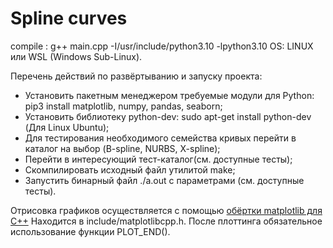 # Spline curves

compile : g++ main.cpp -I/usr/include/python3.10  -lpython3.10 
OS: LINUX или WSL (Windows Sub-Linux).

Перечень действий по развёртыванию и запуску проекта:
 - Установить пакетным менеджером требуемые модули для Python: 
 		pip3 install matplotlib, numpy, pandas, seaborn;
 - Установить библиотеку python-dev: 
 		sudo apt-get install python-dev (Для Linux Ubuntu);
 - Для тестирования необходимого семейства кривых перейти в каталог на выбор (B-spline, NURBS, X-spline);
 - Перейти в интересующий тест-каталог(см. доступные тесты);
 - Скомпилировать исходный файл утилитой make;
 - Запустить бинарный файл ./a.out с параметрами (см. доступные тесты).



Отрисовка графиков осуществляется с помощью [обёртки matplotlib для С++](https://github.com/lava/matplotlib-cpp) 
Находится в include/matplotlibcpp.h. 
После плоттинга обязательное использование функции PLOT_END().

